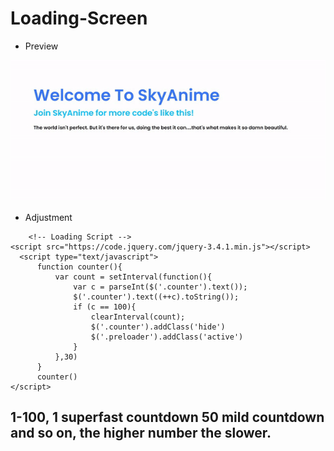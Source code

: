 # Loading-Screen

- Preview

![preview](loading.gif)


- Adjustment
```
    <!-- Loading Script -->
<script src="https://code.jquery.com/jquery-3.4.1.min.js"></script>
  <script type="text/javascript">
	  function counter(){
		  var count = setInterval(function(){
			  var c = parseInt($('.counter').text());
			  $('.counter').text((++c).toString());
			  if (c == 100){
				  clearInterval(count);
				  $('.counter').addClass('hide')
				  $('.preloader').addClass('active')
			  }
		  },30)
	  }
	  counter()
</script>
```
## 1-100, 1 superfast countdown 50 mild countdown and so on, the higher number the slower.
